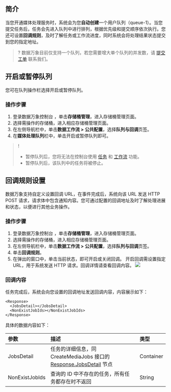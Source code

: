 ## 简介

当您开通媒体处理服务时，系统会为您**自动创建**一个用户队列（queue-1）。当您提交任务后，任务会先进入队列中进行排列，根据优先级和提交顺序依次执行。您还可设置**回调规则**，及时了解任务或工作流进度，同时系统会将处理结果状态提交到您的指定地址。

>? 数据万象目前仅支持一个队列，若您需要增大单个队列的并发数，请 [提交工单](https://console.cloud.tencent.com/workorder/category) 联系我们。
>



## 开启或暂停队列

您可在队列操作栏选择开启或暂停队列。

### 操作步骤

1. 登录数据万象控制台 ，单击**存储桶管理**，进入存储桶管理页面。
2. 选择需操作的存储桶，进入相应存储桶管理页面。
3. 在左侧导航栏中，单击**数据工作流 > 公共配置**，选择**队列与回调**页签。
4. 在**媒体处理队列**栏中，单击开启或暂停队列即可。

>!
> - 暂停队列后，您将无法在控制台使用 [任务](https://cloud.tencent.com/document/product/460/46489) 和 [工作流](https://cloud.tencent.com/document/product/460/46488) 功能。
> - 暂停队列后，该队列中的任务将被停止。
>


## 回调规则设置

数据万象支持自定义设置回调 URL，在事件完成后，系统向该 URL 发送 HTTP POST 请求，请求体中包含通知内容。您可通过配置的回调地址及时了解处理进展和状态，以便进行其他业务操作。

### 操作步骤

1. 登录数据万象控制台 ，单击**存储桶管理**，进入存储桶管理页面。
2. 选择需操作的存储桶，进入相应存储桶管理页面。
3. 在左侧导航栏中，单击**数据工作流 > 公共配置**，选择**队列与回调**页签。
4. 单击**回调规则**。
5. 在弹出的窗口中，单击当前状态，即可开启或关闭回调。
开启回调需设置指定 URL，用于系统发送 HTTP 请求。回调详情请查看回调内容。
![](https://qcloudimg.tencent-cloud.cn/raw/fbf113c86adb27d27d664eb8021cef34.png)


### 回调内容

任务完成后，系统会向您设置的回调地址发送回调内容，内容展示如下：

```shell
<Response>
  <JobsDetail></JobsDetail>
  <NonExistJobIds></NonExistJobIds>
</Response>
```

具体的数据内容如下：

| 参数 |描述           | 类型      |
| :----------------- | :------------- | :-------- |                                
| JobsDetail         |任务的详细信息，同 CreateMediaJobs 接口的 [Response.JobsDetail](https://cloud.tencent.com/document/product/460/48233#.E5.93.8D.E5.BA.94) 节点 | Container |
| NonExistJobIds     | 查询的 ID 中不存在的任务，所有任务都存在时不返回             | String  |
